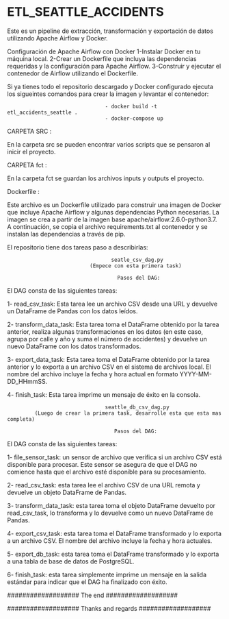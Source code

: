 # ETL_SEATTLE_ACCIDENTS
Este es un pipeline de extracción, transformación y exportación de datos utilizando Apache Airflow y Docker.

   Configuración de Apache Airflow con Docker
1-Instalar Docker en tu máquina local.
2-Crear un Dockerfile que incluya las dependencias requeridas y la configuración para Apache Airflow.
3-Construir y ejecutar el contenedor de Airflow utilizando el Dockerfile.

Si ya tienes todo el repositorio descargado y Docker configurado ejecuta los sigueintes comandos para crear la imagen y levantar el contenedor:
                                    
                                    - docker build -t etl_accidents_seattle .
                                    - docker-compose up


  CARPETA SRC :
   
 En la carpeta src se pueden encontrar varios scripts que se pensaron al inicir el proyecto.
 
 
  CARPETA fct :
   
 En la carpeta fct se guardan los archivos inputs y outputs el proyecto.
  
  
   Dockerfile :
   
Este archivo es un Dockerfile utilizado para construir una imagen de Docker que incluye Apache Airflow y algunas dependencias Python necesarias. La imagen se crea a partir de la imagen base apache/airflow:2.6.0-python3.7. A continuación, se copia el archivo requirements.txt al contenedor y se instalan las dependencias a través de pip.



El repositorio tiene dos tareas paso a describirlas:



                                      seatle_csv_dag.py
                               (Empece con esta primera task)
                                                    
                                        Pasos del DAG:  
                                                           
El DAG consta de las siguientes tareas:

1- read_csv_task: Esta tarea lee un archivo CSV desde una URL y devuelve un DataFrame de Pandas con los datos leídos.

2- transform_data_task: Esta tarea toma el DataFrame obtenido por la tarea anterior, realiza algunas transformaciones en los datos (en este caso, agrupa por calle y año y suma el número de accidentes) y devuelve un nuevo DataFrame con los datos transformados.

3- export_data_task: Esta tarea toma el DataFrame obtenido por la tarea anterior y lo exporta a un archivo CSV en el sistema de archivos local. El nombre del archivo incluye la fecha y hora actual en formato YYYY-MM-DD_HHmmSS.

4- finish_task: Esta tarea imprime un mensaje de éxito en la consola.
                                                    
                                                    
                                                        
                                                                                                                
                                                                                                             
                                                        
                                                                                                                                                                  
                                    seattle_db_csv_dag.py
             (Luego de crear la primera task, desarrolle esta que esta mas completa)
                                   
                                       Pasos del DAG:
                                       
El DAG consta de las siguientes tareas:

1- file_sensor_task: un sensor de archivo que verifica si un archivo CSV está disponible para procesar. Este sensor se asegura de que el DAG no comience hasta que el archivo esté disponible para su procesamiento.

2- read_csv_task: esta tarea lee el archivo CSV de una URL remota y devuelve un objeto DataFrame de Pandas.

3- transform_data_task: esta tarea toma el objeto DataFrame devuelto por read_csv_task, lo transforma y lo devuelve como un nuevo DataFrame de Pandas.

4- export_csv_task: esta tarea toma el DataFrame transformado y lo exporta a un archivo CSV. El nombre del archivo incluye la fecha y hora actuales.

5- export_db_task: esta tarea toma el DataFrame transformado y lo exporta a una tabla de base de datos de PostgreSQL.

6- finish_task: esta tarea simplemente imprime un mensaje en la salida estándar para indicar que el DAG ha finalizado con éxito.



###################    The end    ###################


###################    Thanks and regards    ###################
  
